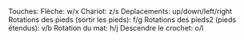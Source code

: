 Touches:
	Flèche:
		w/x
	Chariot:
		z/s
	Deplacements:
		up/down/left/right
	Rotations des pieds (sortir les pieds):
		f/g
	Rotations des pieds2 (pieds étendus):
		v/b
	Rotation du mat:
		h/j
	Descendre le crochet:
		o/l
